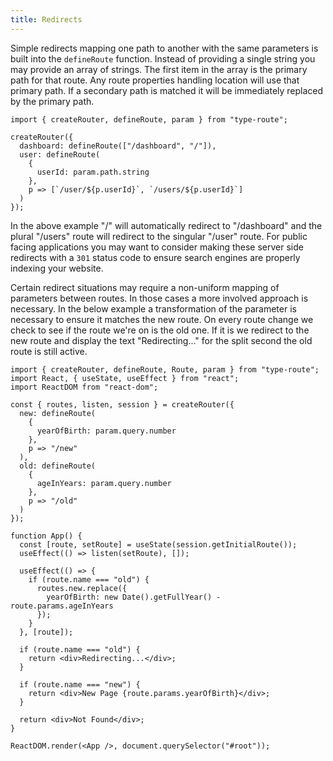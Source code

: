 ```yaml
---
title: Redirects
---
```


Simple redirects mapping one path to another with the same parameters is built into the `defineRoute` function. Instead of providing a single string you may provide an array of strings. The first item in the array is the primary path for that route. Any route properties handling location will use that primary path. If a secondary path is matched it will be immediately replaced by the primary path.

```tsx
import { createRouter, defineRoute, param } from "type-route";

createRouter({
  dashboard: defineRoute(["/dashboard", "/"]),
  user: defineRoute(
    {
      userId: param.path.string
    },
    p => [`/user/${p.userId}`, `/users/${p.userId}`]
  )
});
```

In the above example "/" will automatically redirect to "/dashboard" and the plural "/users" route will redirect to the singular "/user" route. For public facing applications you may want to consider making these server side redirects with a `301` status code to ensure search engines are properly indexing your website.

Certain redirect situations may require a non-uniform mapping of parameters between routes. In those cases a more involved approach is necessary. In the below example a transformation of the parameter is necessary to ensure it matches the new route. On every route change we check to see if the route we're on is the old one. If it is we redirect to the new route and display the text "Redirecting..." for the split second the old route is still active.

```tsx codesandbox-react
import { createRouter, defineRoute, Route, param } from "type-route";
import React, { useState, useEffect } from "react";
import ReactDOM from "react-dom";

const { routes, listen, session } = createRouter({
  new: defineRoute(
    {
      yearOfBirth: param.query.number
    },
    p => "/new"
  ),
  old: defineRoute(
    {
      ageInYears: param.query.number
    },
    p => "/old"
  )
});

function App() {
  const [route, setRoute] = useState(session.getInitialRoute());
  useEffect(() => listen(setRoute), []);

  useEffect(() => {
    if (route.name === "old") {
      routes.new.replace({
        yearOfBirth: new Date().getFullYear() - route.params.ageInYears
      });
    }
  }, [route]);

  if (route.name === "old") {
    return <div>Redirecting...</div>;
  }

  if (route.name === "new") {
    return <div>New Page {route.params.yearOfBirth}</div>;
  }

  return <div>Not Found</div>;
}

ReactDOM.render(<App />, document.querySelector("#root"));
```

